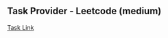 ## Task Provider - Leetcode (medium)

[Task Link](https://leetcode.com/problems/cache-with-time-limit/description/)